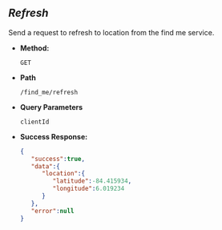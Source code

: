 *Refresh*
----
  Send a request to refresh to location from the find me service.

* **Method:**

  `GET`
  
* **Path**

  `/find_me/refresh`
  
* **Query Parameters**
   
   `clientId`

* **Success Response:**
    
    ```json
    {
       "success":true,
       "data":{
          "location":{
             "latitude":-84.415934,
             "longitude":6.019234
          }
       },
       "error":null
    }
    ```